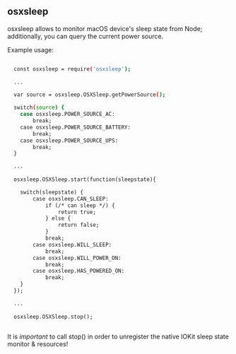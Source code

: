 ## osxsleep

osxsleep allows to monitor macOS device's sleep state from Node; additionally, you can query the current power source.

Example usage:

```sh

  const osxsleep = require('osxsleep');
   
  ...

  var source = osxsleep.OSXSleep.getPowerSource();

  switch(source) {
	case osxsleep.POWER_SOURCE_AC:
		break;
	case osxsleep.POWER_SOURCE_BATTERY:
		break;
	case osxsleep.POWER_SOURCE_UPS:
		break;
  }

  ...
 
  osxsleep.OSXSleep.start(function(sleepstate){

	switch(sleepstate) {
		case osxsleep.CAN_SLEEP:
			if (/* can sleep */) {
			    return true;
			} else {
			    return false;
			}
			break;
		case osxsleep.WILL_SLEEP:
			break;
		case osxsleep.WILL_POWER_ON:
			break;
		case osxsleep.HAS_POWERED_ON:
			break;
	}
  });

  ...
  
  osxsleep.OSXSleep.stop();
 
```

It is *important* to call stop() in order to unregister the native IOKit sleep state monitor & resources!
